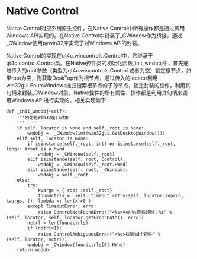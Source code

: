 # Native Control

Native Control对应系统原生控件，在Native Control中所有操作都是通过调用Windows API实现的。在Native Control中封装了_CWindow作为桥接，通过_CWindow使用pywin32库实现了对Windows API的封装。

Native Control的实现在qt4c.wincontrols.Control中，它继承于qt4c.control.Control类。在Native控件类的初始化函数_init_wndobj中，首先通过传入的root参数（类型为qt4c.wincontrols.Control 或者为空）锁定根节点，如果root为空，则获取DeskTop作为根节点，通过传入的locator利用win32gui.EnumWindows递归搜索根节点的子孙节点，锁定封装的控件，利用其句柄来封装_CWindow对象。Native控件的所有属性、操作都是利用其句柄来调用Windows API进行实现的。相关实现如下:
```
def _init_wndobj(self):
    '''初始化Win32窗口对象
    '''
    if self._locator is None and self._root is None:
        wndobj =  _CWindow(int(win32gui.GetDesktopWindow()))
    elif self._locator is None:
        if isinstance(self._root, int) or isinstance(self._root, long): #root is a hwnd
            wndobj = _CWindow(self._root)
        elif isinstance(self._root, Control):
            wndobj = _CWindow(self._root.HWnd)
        elif isinstance(self._root, _CWindow):
            wndobj = self._root
    else:
        try:
            kwargs = {'root':self._root}
            foundctrls =  self._timeout.retry(self._locator.search, kwargs, (), lambda x: len(x)>0 )
        except TimeoutError, erro:
            raise ControlNotFoundError("<%s>中的%s查找超时：%s" % (self._locator, self._locator.getErrorPath(), erro))
        nctrl = len(foundctrls)
        if (nctrl>1):
            raise ControlAmbiguousError("<%s>找到%d个控件" % (self._locator, nctrl))
        wndobj = _CWindow(foundctrls[0].HWnd)
    return wndobj
```